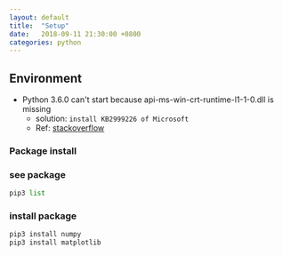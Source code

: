 ```yaml
---
layout: default
title:  "Setup"
date:   2018-09-11 21:30:00 +0800
categories: python
---
```


## Environment
- Python 3.6.0 can't start because api-ms-win-crt-runtime-l1-1-0.dll is missing
  - solution: `install KB2999226 of Microsoft`
  - Ref: [stackoverflow](https://stackoverflow.com/questions/33265663/api-ms-win-crt-runtime-l1-1-0-dll-is-missing-when-opening-microsoft-office-file)

### Package install
### see package
```python
pip3 list
```

### install package
```python
pip3 install numpy
pip3 install matplotlib
```
